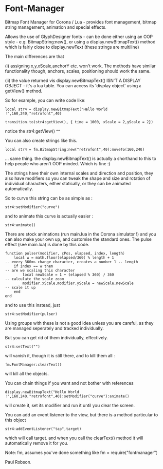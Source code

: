 Font-Manager
============

Bitmap Font Manager for Corona / Lua - provides font management, bitmap string management, animation and special effects.

Allows the use of GlyphDesigner fonts - can be done either using an OOP style - e.g. BitmapString:new(), or using a display.newBitmapText() method which is 
fairly close to display.newText (these strings are multiline)

The main differences are that

(i) assigning x,y,xScale,anchorY etc. won't work. The methods have similar functionality though, anchors, scales, positioning should work the same.

(ii) the value returned vis display.newBitmapText() ISN'T A DISPLAY OBJECT - it's a lua table. You can access its 'display object' using a getView()
method.

So for example, you can write code like:

	local str4 = display.newBitmapText("Hello World !",160,240,"retrofont",40) 

	transition.to(str4:getView(), { time = 1000, xScale = 2,yScale = 2})

notice the str4:getView() ^^

You can also create strings like this.

	local str4 = fm.BitmapString:new("retrofont",40):moveTo(160,240)

... same thing. the display.newBitmapText() is actually a shorthand to this to help people who aren't OOP minded. Which is fine :)

The strings have their own internal scales and direction and position, they also have modifiers so you can tweak the shape and size and rotation of individual
characters, either statically, or they can be animated automatically.

So to curve this string can be as simple as :

	str4:setModifier("curve")

and to animate this curve is actually easier :

	str4:animate()

There are stock animations (run main.lua in the Corona simulator !) and you can also make your own up, and customise the standard ones. The pulse effect 
(see main.lua) is done by this code.

	function pulser(modifier, cPos, elapsed, index, length)
		local w = math.floor(elapsed/360) % length + 1 												-- every 360ms change character, creates a number 1 .. length
		if index == w then  																		-- are we scaling this character
			local newScale = 1 + (elapsed % 360) / 360 												-- calculate the scale zoom
			modifier.xScale,modifier.yScale = newScale,newScale 									-- scale it up
		end
	end

and to use this instead, just

	str4:setModifier(pulser)

Using groups with these is not a good idea unless you are careful, as they are managed seperately and tracked individually. 

But you can get rid of them individually, effectively.

	str4:setText("")

will vanish it, though it is still there, and to kill them all :

	fm.FontManager:clearText()

will kill all the objects.

You can chain things if you want and not bother with references

	display.newBitmapText("Hello World !",160,240,"retrofont",40):setModifier("curve"):animate()

will create it, set its modifier and run it until you clear the screen.

You can add an event listener to the view, but there is a method particular to this object

	str4:addEventListener("tap",target)

which will call target.<event> and when you call the clearText() method it will automatically remove it for you.

Note: fm, assumes you've done something like fm = require("fontmanager")

Paul Robson.